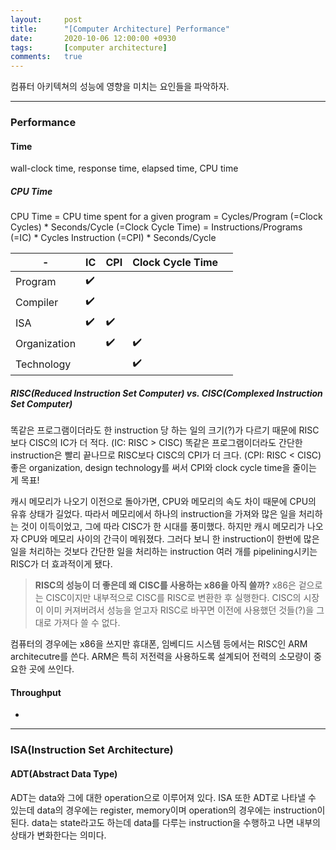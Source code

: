 ```yaml
---
layout:		post
title:		"[Computer Architecture] Performance"
date:		2020-10-06 12:00:00 +0930
tags:		[computer architecture]
comments: 	true
---
```


컴퓨터 아키텍쳐의 성능에 영향을 미치는 요인들을 파악하자.

---

### Performance

#### Time
wall-clock time, response time, elapsed time, CPU time

##### CPU Time
CPU Time = CPU time spent for a given program
= Cycles/Program (=Clock Cycles) * Seconds/Cycle (=Clock Cycle Time)
= Instructions/Programs (=IC) * Cycles Instruction (=CPI) * Seconds/Cycle

| -            | IC   | CPI  | Clock Cycle Time |      |
| ------------ | ---- | ---- | ---------------- | ---- |
| Program      | ✔️    |      |                  |      |
| Compiler     | ✔️    |      |                  |      |
| ISA          | ✔️    | ✔️    |                  |      |
| Organization |      | ✔️    | ✔️                |      |
| Technology   |      |      | ✔️                |      |

##### RISC(Reduced Instruction Set Computer) vs. CISC(Complexed Instruction Set Computer)
똑같은 프로그램이더라도 한 instruction 당 하는 일의 크기(?)가 다르기 때문에 RISC보다 CISC의 IC가 더 적다. (IC: RISC > CISC)
똑같은 프로그램이더라도 간단한 instruction은 빨리 끝나므로 RISC보다 CISC의 CPI가 더 크다. (CPI: RISC < CISC)
좋은 organization, design technology를 써서 CPI와 clock cycle time을 줄이는 게 목표!

캐시 메모리가 나오기 이전으로 돌아가면, CPU와 메모리의 속도 차이 때문에 CPU의 유휴 상태가 길었다. 따라서 메모리에서 하나의 instruction을 가져와 많은 일을 처리하는 것이 이득이었고, 그에 따라 CISC가 한 시대를 풍미했다. 하지만 캐시 메모리가 나오자 CPU와 메모리 사이의 간극이 메워졌다. 그러다 보니 한 instruction이 한번에 많은 일을 처리하는 것보다 간단한 일을 처리하는 instruction 여러 개를 pipelining시키는 RISC가 더 효과적이게 됐다.

>  **RISC의 성능이 더 좋은데 왜 CISC를 사용하는 x86을 아직 쓸까?**
>  x86은 겉으로는 CISC이지만 내부적으로 CISC를 RISC로 변환한 후 실행한다. CISC의 시장이 이미 커져버려서 성능을 얻고자 RISC로 바꾸면 이전에 사용했던 것들(?)을 그대로 가져다 쓸 수 없다.

컴퓨터의 경우에는 x86을 쓰지만 휴대폰, 임베디드 시스템 등에서는 RISC인 ARM architecutre를 쓴다. ARM은 특히 저전력을 사용하도록 설계되어 전력의 소모량이 중요한 곳에 쓰인다.

#### Throughput

-


---

### ISA(Instruction Set Architecture)
#### ADT(Abstract Data Type)
ADT는 data와 그에 대한 operation으로 이루어져 있다. ISA 또한 ADT로 나타낼 수 있는데 data의 경우에는 register, memory이며 operation의 경우에는 instruction이 된다. data는 state라고도 하는데 data를 다루는 instruction을 수행하고 나면 내부의 상태가 변화한다는 의미다.